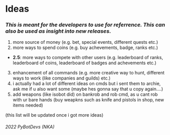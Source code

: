 # Ideas
### ***This is meant for the developers to use for referrence. This can also be used as insight into new releases.***

1. more source of money (e.g. bet, special events, different quests etc.)
2. more ways to spend coins (e.g. buy achevements, badge, ranks etc.)
- **2.5**: more ways to compete with other users (e.g. leaderboard of ranks, leaderboard of coins, leaderboard of badges and achevements etc.)
3. enhancement of all commands (e.g. more creative way to hunt, different ways to work (like companies and guilds) etc.)
4. i actually had a lot of different ideas on cmds but i sent them to archie, ask me if u also want some (maybe hes gonna say that u copy again....)
5. add weapons (like isobot did) on bankrob and rob cmd, as u cant rob with ur bare hands (buy weapkns such as knife and pistols in shop, new items needed)

(this list will be updated once i got more ideas)

<h6>2022 PyBotDevs (NKA)</h6>
